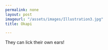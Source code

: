 ```yaml
---
permalink: none
layout: post
imageurl: "/assets/images/Illustration3.jpg"
title: Okapi

---
```


They can lick their own ears!
